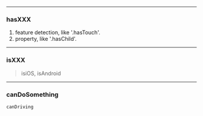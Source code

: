 ----
### hasXXX
1. feature detection, like '.hasTouch'.
2. property, like '.hasChild'.

----
### isXXX
> isiOS, isAndroid

----
### canDoSomething
    canDriving
